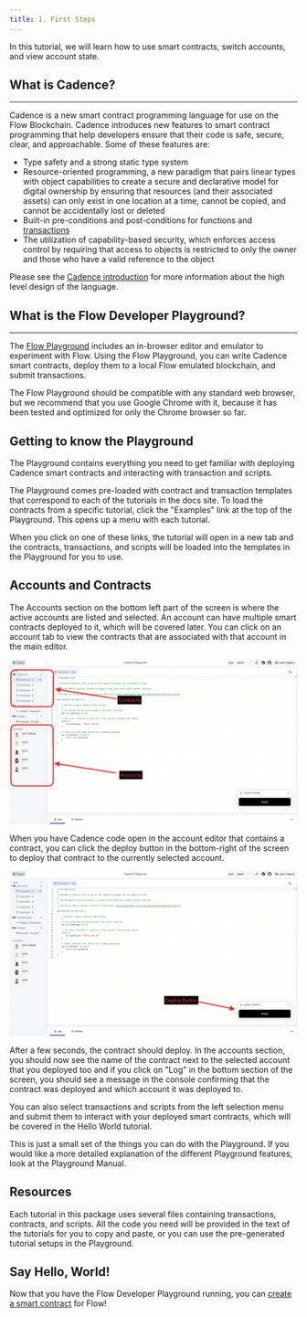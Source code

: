 ```yaml
---
title: 1. First Steps
---
```


In this tutorial, we will learn how to use smart contracts, switch accounts, and view account state.

## What is Cadence?

---

Cadence is a new smart contract programming language for use on the Flow Blockchain.
Cadence introduces new features to smart contract programming that help developers ensure that their code is safe, secure, clear, and approachable. Some of these features are:

- Type safety and a strong static type system
- Resource-oriented programming, a new paradigm that pairs linear types with object capabilities to create a secure and declarative model for digital ownership
  by ensuring that resources (and their associated assets) can only exist in one location at a time, cannot be copied, and cannot be accidentally lost or deleted
- Built-in pre-conditions and post-conditions for functions and [transactions](../../../../cadence/language/transactions.md)
- The utilization of capability-based security, which enforces access control by requiring that access to objects
  is restricted to only the owner and those who have a valid reference to the object

Please see the [Cadence introduction](../../../../overview/about/cadence.md) for more information about the high level design of the language.

## What is the Flow Developer Playground?

---

The [Flow Playground](https://play.onflow.org) includes
an in-browser editor and emulator to experiment with Flow.
Using the Flow Playground, you can write Cadence smart contracts,
deploy them to a local Flow emulated blockchain, and submit transactions.

The Flow Playground should be compatible with any standard web browser,
but we recommend that you use Google Chrome with it,
because it has been tested and optimized for only the Chrome browser so far.

## Getting to know the Playground

The Playground contains everything you need to get familiar
with deploying Cadence smart contracts and interacting with transaction and scripts.

The Playground comes pre-loaded with contract and transaction templates
that correspond to each of the tutorials in the docs site.
To load the contracts from a specific tutorial, click the "Examples" link at the top of the Playground.
This opens up a menu with each tutorial.

When you click on one of these links, the tutorial will open in a new tab
and the contracts, transactions, and scripts will be loaded into the templates in the Playground for you to use.

## Accounts and Contracts

The Accounts section on the bottom left part of the screen is where the active accounts are listed and selected.
An account can have multiple smart contracts deployed to it, which will be covered later.
You can click on an account tab to view the contracts that are associated with that account in the main editor.

![Playground Intro](playground-intro.png)

When you have Cadence code open in the account editor that contains a contract,
you can click the deploy button in the bottom-right of the screen
to deploy that contract to the currently selected account.

![Deploy Contract](deploybox.png)

After a few seconds, the contract should deploy. In the accounts section, you should 
now see the name of the contract next to the selected account that you deployed too
and if you click on "Log" in the bottom section of the screen, you should 
see a message in the console confirming that the contract was deployed and which account it was deployed to.

You can also select transactions and scripts from the left selection menu
and submit them to interact with your deployed smart contracts,
which will be covered in the Hello World tutorial.

This is just a small set of the things you can do with the Playground.
If you would like a more detailed explanation of the different Playground features, look at the Playground Manual.

## Resources

Each tutorial in this package uses several files containing transactions, contracts, and scripts.
All the code you need will be provided in the text of the tutorials for you to copy and paste,
or you can use the pre-generated tutorial setups in the Playground.

## Say Hello, World!

Now that you have the Flow Developer Playground running,
you can [create a smart contract](./02-hello-world.md) for Flow!
